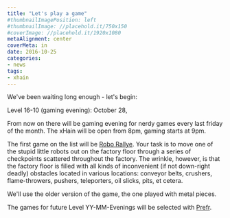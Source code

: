 ```yaml
---
title: "Let's play a game"
#thumbnailImagePosition: left
#thumbnailImage: //placehold.it/750x150
#coverImage: //placehold.it/1920x1080
metaAlignment: center
coverMeta: in
date: 2016-10-25
categories:
- news
tags:
- xhain
---
```


We've been waiting long enough - let's begin:

Level 16-10 (gaming evening): October 28,

From now on there will be gaming evening for nerdy games every last friday of the month. The xHain will be open from 8pm, gaming starts at 9pm.
<!--more-->
The first game on the list will be <a href="https://boardgamegeek.com/boardgame/18/robo-rally">Robo Rallye</a>.
Your task is to move one of the stupid little robots out on the factory floor through a series of checkpoints scattered throughout the factory. The wrinkle, however, is that the factory floor is filled with all kinds of inconvenient (if not down-right deadly) obstacles located in various locations: conveyor belts, crushers, flame-throwers, pushers, teleporters, oil slicks, pits, et cetera.

We'll use the older version of the game, the one played with metal pieces.

The games for future Level YY-MM-Evenings will be selected with <a href="www.prefr.org">Prefr</a>.

